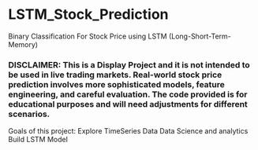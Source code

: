 # LSTM_Stock_Prediction
Binary Classification For Stock Price using LSTM (Long-Short-Term-Memory)

### DISCLAIMER: This is a Display Project and it is not intended to be used in live trading markets. Real-world stock price prediction involves more sophisticated models, feature engineering, and careful evaluation. The code provided is for educational purposes and will need adjustments for different scenarios.

Goals of this project:
Explore TimeSeries Data
Data Science and analytics
Build LSTM Model
